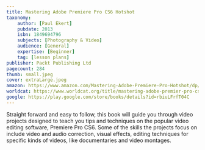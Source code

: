 ```yaml
---
title: Mastering Adobe Premiere Pro CS6 Hotshot
taxonomy:
	author: [Paul Ekert]
	pubdate: 2013
	isbn: 1849694796
	subjects: [Photography & Video]
	audience: [General]
	expertise: [Beginner]
	tag: [lesson plans]
publisher: Packt Publishing Ltd
pagecount: 284
thumb: small.jpeg
cover: extraLarge.jpeg
amazon: https://www.amazon.com/Mastering-Adobe-Premiere-Pro-Hotshot/dp/1849694788/ref=sr_1_fkmr0_1?keywords=Mastering+Adobe+Premier+Pro+CS6+Hotshot+%3A+take+your+video+editing+skills+to+new+and+exciting+levels+with+eight+fantastic+projects&qid=1571940446&sr=8-1-fkmr0
worldcat: https://www.worldcat.org/title/mastering-adobe-premier-pro-cs6-hotshot/oclc/1105798795&referer=brief_results
google: https://play.google.com/store/books/details?id=rbiuLFrfT04C
---
```

Straight forward and easy to follow, this book will guide you through video projects designed to teach you tips and techniques on the popular video editing software, Premiere Pro CS6.  Some of the skills the projects focus on include video and audio correction, visual effects, editing techniques for specific kinds of videos, like documentaries and video montages.